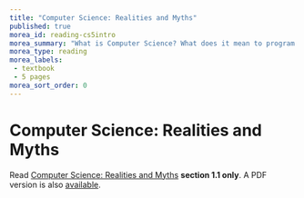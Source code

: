 ```yaml
---
title: "Computer Science: Realities and Myths"
published: true
morea_id: reading-cs5intro
morea_summary: "What is Computer Science? What does it mean to program an algorithm?"
morea_type: reading
morea_labels:
 - textbook
 - 5 pages
morea_sort_order: 0
---
```

# Computer Science: Realities and Myths

Read [Computer Science: Realities and Myths](http://www.cs.hmc.edu/csforall/Introduction/Introduction.html#what-is-computer-science) **section 1.1 only**. A PDF version is also [available](/morea/materials/cs5book.pdf).